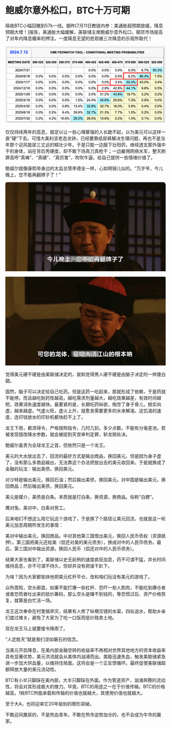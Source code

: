 # 鲍威尔意外松口，BTC十万可期

隔夜BTC小幅回撤到57k一线。据昨[7月11日教链内参：美通胀超预期放缓，降息预期大增！]报告，美通胀大幅缓解，美联储主席鲍威尔意外松口，期货市场提高了对年内降息概率的押注，一度降息无望的悲观被三次降息的乐观所取代！

![](2024-07-12-A01.png)

仅仅持续两年的高息，就足以让一些心理慕强的人长跪不起，以为美元可以这样一直“硬”下去。可惜大美利坚老态龙钟，已经要靠纸尿裤解决生理问题，再也不是当年那个迎风能尿三丈远的精壮少年。于是只能一边服下壮阳药，继续透支那外强中干的身体，站在背后秀硬度，却不敢下场真刀真枪干；一边雇佣网络水军，整天刷屏高呼“真棒”、“真硬”、“真厉害”，吹吹牛逼，给自己提供一些情绪价值了。

鲍威尔就像康熙帝身边的太监总管李德全一样，心如明镜儿似的。“万岁爷，今儿晚上，您不能再翻牌子了！”

![](2024-07-12-A02.png)

![](2024-07-12-A03.png)

觉得美元硬不硬是由美联储决定的，就和觉得男人硬不硬是由脑子决定的一样傻白甜。

固然，脑子可以决定给自己吃药。但是这药一吃起来，那就形成了依赖，于是药就不能停。而且越吃耐药性越高，越吃需求剂量越大，越吃效果越差，有效时间越短，效果消失速度越快。最要紧的是，长期吃药纵欲，掏空了身子骨儿，脱实向虚，越来越虚。气虚火旺，虚火上升，就愈发需要更多的水来解渴。这饥渴的速度，连印钱放水的印钞机都快赶不上了。

龙王下雨，都须得令，严格按照指令，几时几刻，多少点数，不能有分毫差池。若被发现擅改降水参数，就会被捉到天宫审判定罪，斩龙铡处决。

鲍威尔虽贵为全球龙王之首，但依然只是一个龙王。

美元的大水放出去了，回流的最好方式是输出商品，换回美元。但是因为身子虚了，没有那么多商品输出，无法靠这个办法把放出去的美元收回来。于是就换成了金融的玩法：输出美债，换回美元。

对沙特是输出美元，换回石油；然后输出美债，换回美元。对中国是输出美元，换回商品；然后输出美债，换回美元。

美元是媒介，美债是白条。本质就是打白条，换资源，换商品。俗称“白嫖”。

鹰对兔，美对中，白条对劳工。

后来咱们不想这么陪它玩这个游戏了，于是换了个路径让美元回流，也就是这一轮美元加息周期所发生的事情：

美对中输出美元，换回商品。中对其他第三国借出美元，换回人民币债权（资源抵押）。第三国把美元还给美（偿还对美的美元债务），换成对中的人民币债务。最后，第三国对中输出资源，换回人民币（偿还对中的人民币债务）。

结果大家也看到了，美联储以史无前例的速度疯狂加息，药不可谓不猛，并长时间维持高息，亦不可谓不持久，但却并没有把谁干趴下。

为啥？因为大家都愉快地把美元杠杆平仓，改和咱们玩没有美元的游戏了。

众所周知，空头砸盘，如果不能打爆一些杠杆、恐吓一些人割肉，不能吃到爆仓者或者恐慌者吐出来的低价筹码，那么空头是赚不到钱的，等恐慌过后、资产价格恢复，就算是白忙活一场。

龙王这次奉命在村里搞旱灾，结果有人修了纵横交错的水渠，四处送水，帮助乡亲们度过难关，避免了大家为了吃一口饭而低价贱卖土地。

现在龙王马上就要接令降雨了。

“人定胜天”就是我们坚如磐石的信念。

当美元开启降息，在美内部金融空转的收益率不再相对世界其他地方的资本收益率具有显著优势，美元洪流就会从美体内汹涌而出。美股迅速失血，触发美联储紧急进一步加大供血量，以维持住局面。这将会是一个正反馈循环。最终促使美联储超额释放大量的美元流动性。

BTC有小半只脚踩在美内部，大半只脚踩在外面。作为管道资产，汹涌奔腾的流动性，将会对其形成极大的推力。毕竟，BTC的用途之一在于价值传输。BTC的价格越高，1枚BTC所能承载和传输的价值也就越大，其使用价值也就越大。

至于大A，也将迎来它20年级别的楔形突破。

不敢迎风撒尿的，不是热血青年。不敢在熊市逆势加仓的，也不会成为牛市的赢家。

